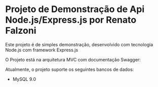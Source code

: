 # Projeto de Demonstração de Api Node.js/Express.js por Renato Falzoni

Este projeto é de simples demonstração, desenvolvido com tecnologia Node.js com framework Express.js

O Projeto está na arquitetura MVC com documentação Swagger:

Atualmente, o projeto suporte os seguintes bancos de dados:
- MySQL 9.0

